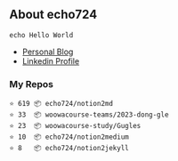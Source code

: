 ## About echo724

<pre><code>echo Hello World</code></pre>

- [Personal Blog](https://medium.com/@echo724)
- [Linkedin Profile](https://www.linkedin.com/in/echo724)

### My Repos
```
⭐️ 619 📦 echo724/notion2md
⭐️ 33  📦 woowacourse-teams/2023-dong-gle
⭐️ 23  📦 woowacourse-study/Gugles
⭐️ 10  📦 echo724/notion2medium
⭐️ 8   📦 echo724/notion2jekyll
```
